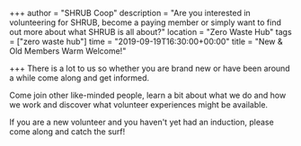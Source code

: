 +++
author = "SHRUB Coop"
description = "Are you interested in volunteering for SHRUB, become a paying member or simply want to find out more about what SHRUB is all about?"
location = "Zero Waste Hub"
tags = ["zero waste hub"]
time = "2019-09-19T16:30:00+00:00"
title = "New & Old Members Warm Welcome!"

+++
There is a lot to us so whether you are brand new or have been around a while come along and get informed. 

Come join other like-minded people, learn a bit about what we do and how we work and discover what volunteer experiences might be available. 

If you are a new volunteer and you haven't yet had an induction, please come along and catch the surf!